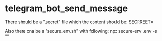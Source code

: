 # telegram_bot_send_message
There should be a ".secret" file which the content should be:
SECRREET=<secret text>

Also there cna be a "secure_env.sh" with following:
npx secure-env .env -s "<secret text>"

